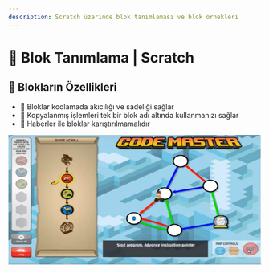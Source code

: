 ```yaml
---
description: Scratch üzerinde blok tanımlaması ve blok örnekleri
---
```


# 🍱 Blok Tanımlama \| Scratch

## 💎 Blokların Özellikleri

* 🚀 Bloklar kodlamada akıcılığı ve sadeliği sağlar
* 🦄 Kopyalanmış işlemleri tek bir blok adı altında kullanmanızı sağlar
* 📢 Haberler ile bloklar karıştırılmamalıdır

![](../../.gitbook/assets/image%20%28120%29.png)

## 

